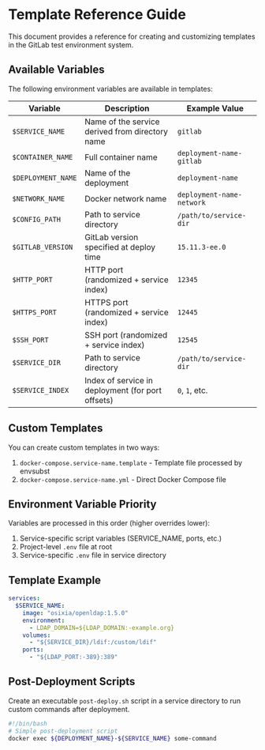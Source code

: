 # Template Reference Guide

This document provides a reference for creating and customizing templates in the GitLab test environment system.

## Available Variables

The following environment variables are available in templates:

| Variable | Description | Example Value |
|----------|-------------|--------------|
| `$SERVICE_NAME` | Name of the service derived from directory name | `gitlab` |
| `$CONTAINER_NAME` | Full container name | `deployment-name-gitlab` |
| `$DEPLOYMENT_NAME` | Name of the deployment | `deployment-name` |
| `$NETWORK_NAME` | Docker network name | `deployment-name-network` |
| `$CONFIG_PATH` | Path to service directory | `/path/to/service-dir` |
| `$GITLAB_VERSION` | GitLab version specified at deploy time | `15.11.3-ee.0` |
| `$HTTP_PORT` | HTTP port (randomized + service index) | `12345` |
| `$HTTPS_PORT` | HTTPS port (randomized + service index) | `12445` |
| `$SSH_PORT` | SSH port (randomized + service index) | `12545` |
| `$SERVICE_DIR` | Path to service directory | `/path/to/service-dir` |
| `$SERVICE_INDEX` | Index of service in deployment (for port offsets) | `0`, `1`, etc. |

## Custom Templates

You can create custom templates in two ways:
1. `docker-compose.service-name.template` - Template file processed by envsubst
2. `docker-compose.service-name.yml` - Direct Docker Compose file

## Environment Variable Priority

Variables are processed in this order (higher overrides lower):
1. Service-specific script variables (SERVICE_NAME, ports, etc.)
2. Project-level `.env` file at root
3. Service-specific `.env` file in service directory

## Template Example

```yaml
services:
  $SERVICE_NAME:
    image: "osixia/openldap:1.5.0"
    environment:
      - LDAP_DOMAIN=${LDAP_DOMAIN:-example.org}
    volumes:
      - "${SERVICE_DIR}/ldif:/custom/ldif"
    ports:
      - "${LDAP_PORT:-389}:389"
```

## Post-Deployment Scripts

Create an executable `post-deploy.sh` script in a service directory to run custom commands after deployment.

```bash
#!/bin/bash
# Simple post-deployment script
docker exec ${DEPLOYMENT_NAME}-${SERVICE_NAME} some-command
```